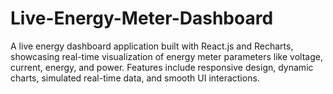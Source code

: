 # Live-Energy-Meter-Dashboard
A live energy dashboard application built with React.js and Recharts, showcasing real-time visualization of energy meter parameters like voltage, current, energy, and power. Features include responsive design, dynamic charts, simulated real-time data, and smooth UI interactions.
